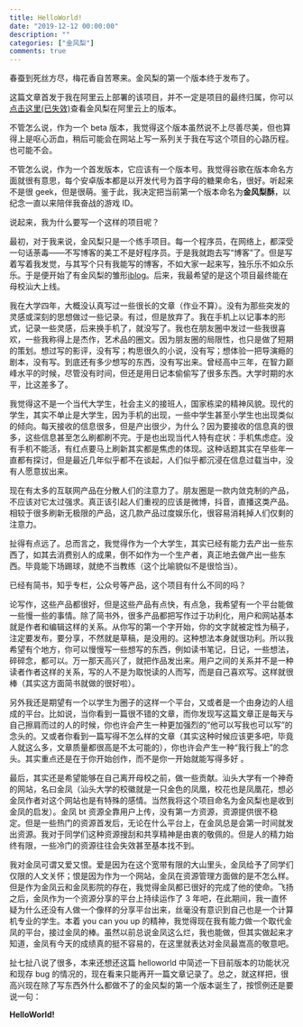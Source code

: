 ```yaml
---
title: HelloWorld!
date: "2019-12-12 00:00:00"
description: ""
categories: ["金风梨"]
comments: true
---
```


春蚕到死丝方尽，梅花香自苦寒来。金风梨的第一个版本终于发布了。

这篇文章首发于我在阿里云上部署的该项目，并不一定是项目的最终归属，你可以[点击这里(已失效)](http://120.79.157.195/)查看金风梨在阿里云上的版本。

不管怎么说，作为一个 beta 版本，我觉得这个版本虽然说不上尽善尽美，但也算得上是呕心沥血，稍后可能会在网站上写一系列关于我在写这个项目的心路历程。也可能不会。

不管怎么说，作为一个首发版本，它应该有一个版本号。我觉得谷歌在版本命名方面就很有意思，每个安卓版本都是以开发代号为首字母的糖果命名，很好。听起来不是很 geek，但是很萌。鉴于此，我决定把当前第一个版本命名为**金风梨酥**，以纪念一直以来陪伴我奋战的游戏 ID。

说起来，我为什么要写一个这样的项目呢？

最初，对于我来说，金风梨只是一个练手项目。每一个程序员，在网络上，都深受一句话荼毒——不写博客的美工不是好程序员。于是我就跑去写“博客”了。但是写着写着我发觉，与其写个只有我能写的博客，不如大家一起来写，独乐乐不如众乐乐。于是便开始了有金风梨的雏形[iblog](https://github.com/Pakhoalot/iblog)。后来，我最希望的是这个项目最终能在母校汕大上线。

我在大学四年，大概没认真写过一些很长的文章（作业不算）。没有为那些突发的灵感或深刻的思想做过一些记录。有过，但是放弃了。我在手机上以记事本的形式，记录一些灵感，后来换手机了，就没写了。我也在朋友圈中发过一些我很喜欢，一些我称得上是杰作，艺术品的圈文。因为朋友圈的局限性，也只是做了短期的策划。想过写的影评，没有写；构思很久的小说，没有写；想体验一把导演瘾的剧本，没有写。到底还有多少想写的东西，没有写出来。曾经高中三年，在智力巅峰水平的时候，尽管没有时间，但还是用日记本偷偷写了很多东西。大学时期的水平，比这差多了。

我觉得这不是一个当代大学生，社会主义的接班人，国家栋梁的精神风貌。现代的学生，其实不单止是大学生，因为手机的出现，一些中学生甚至小学生也出现类似的倾向。每天接收的信息很多，但是产出很少，为什么？因为要接收的信息真的很多，这些信息甚至怎么刷都刷不完。于是也出现当代人特有症状：手机焦虑症。没有手机不能活，有红点要马上刷新其实都是焦虑的体现。这种话题其实在早些年一直都有探讨，但是最近几年似乎都不在谈起，人们似乎都沉浸在信息过载当中，没有人愿意拔出来。

现在有太多的互联网产品在分散人们的注意力了。朋友圈是一款内敛克制的产品，不应该对它太过强求。真正该引起人们重视的应该是微博，抖音，直播这类产品。相较于很多刷新无极限的产品，这几款产品过度娱乐化，很容易消耗掉人们仅剩的注意力。

扯得有点远了。总而言之，我觉得作为一个大学生，其实已经有能力去产出一些东西了，如其去消费别人的成果，倒不如作为一个生产者，真正地去做产出一些东西。毕竟能下场踢球，就绝不当教练（这个比喻貌似不是很恰当）。

已经有简书，知乎专栏，公众号等产品，这个项目有什么不同的吗？

论写作，这些产品都很好，但是这些产品有点快，有点急，我希望有一个平台能做一些慢一些的事情。除了简书外，很多产品都把写作过于功利化，用户和网站基本就是作者和编辑这样的关系。从你写的第一个字开始，你的文字就被定性为稿子，注定要发布，要分享，不然就是草稿，是没用的。这种想法本身就很功利。所以我希望有个地方，你可以慢慢写一些想写的东西，例如读书笔记，日记，一些想法，碎碎念，都可以。万一那天高兴了，就把作品发出来。用户之间的关系并不是一种读者作者这样的关系，写的人不是为取悦读的人而写，而是自己喜欢写。这样就很棒（其实这方面简书就做的很好啦）。

另外我还是期望有一个以学生为圈子的这样一个平台，又或者是一个由身边的人组成的平台。比如说，当你看到一篇很不错的文章，而你发现写这篇文章正是每天与自己擦肩而过的人的时候，你也许会产生一种更加强烈的“他可以写我也可以写”的念头的。又或者你看到一篇写得不怎么样的文章（其实这种时候应该更多吧，毕竟人就这么多，文章质量都很高是不太可能的），你也许会产生一种“我行我上”的念头。其实重点还是在于你开始创作，而不是你一开始就能写得多好 。

最后，其实还是希望能够在自己离开母校之前，做一些贡献。汕头大学有一个神奇的网站，名曰金凤（汕头大学的校徽就是一只金色的凤凰，校花也是凤凰花，想必金凤作者对这个网站也是有特殊的感情。当然我将这个项目命名为金风梨也是收到金凤的启发）。金凤 bt 资源全靠用户上传，没有第一方资源，资源提供很不稳定。但是一些热门的资源首发后，无论在什么平台上，在金凤总是会第一时间就发出资源。我对于同学们这种资源搜刮和共享精神是由衷的敬佩的。但是人的精力始终有限，一些冷门的资源往往会失效甚至基本找不到。

我对金凤可谓又爱又恨。爱是因为在这个宽带有限的大山里头，金凤给予了同学们仅限的人文关怀；恨是因为作为一个网站，金凤在资源管理方面做的是不怎么样。但是作为金凤云和金凤影院的存在，我觉得金凤都已很好的完成了他的使命。飞扬之后，金凤作为一个资源分享的平台上持续运作了 3 年吧，在此期间，我一直怀疑为什么还没有人做一个像样的分享平台出来，丝毫没有意识到自己也是一个计算机专业的学生。本着 you can you up 的精神，我觉得现在我有能力做一个取代金凤的平台，接过金凤的棒。虽然以前总说金凤这么烂，我也能做，但其实做起来才知道，金凤有今天的成绩真的挺不容易的，在这里就表达对金凤最嵩高的敬意吧。

扯七扯八说了很多，本来还想还这篇 helloworld 中简述一下目前版本的功能状况和现存 bug 的情况的，现在看来只能再开一篇文章记录了。总之，就这样把，很高兴现在除了写东西外什么都做不了的金风梨的第一个版本诞生了，按惯例还是要说一句：

**HelloWorld!**

